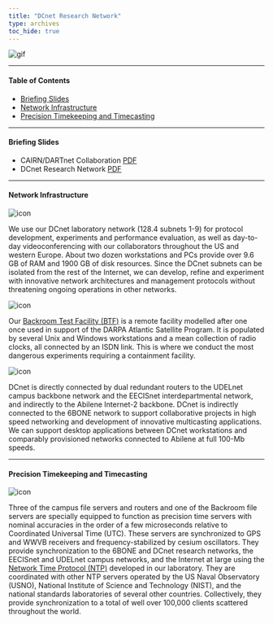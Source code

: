 ```yaml
---
title: "DCnet Research Network"
type: archives
toc_hide: true
---
```


![gif](/documentation/pic/dartlogoa.gif)

* * *

#### Table of Contents

*  [Briefing Slides](/reflib/dcnet/#briefing-slides)
*  [Network Infrastructure](/reflib/dcnet/#network-infrastructure)
*  [Precision Timekeeping and Timecasting](/reflib/dcnet/#precision-timekeeping-and-timecasting)

* * *

#### Briefing Slides

*   CAIRN/DARTnet Collaboration [PDF](/reflib/brief/dartnet/dartnet.pdf)
*   DCnet Research Network [PDF](/reflib/brief/dcnet/dcnet.pdf)

* * *

#### Network Infrastructure

![icon](/documentation/pic/dcnet.gif)

We use our DCnet laboratory network (128.4 subnets 1-9) for protocol development, experiments and performance evaluation, as well as day-to-day videoconferencing with our collaborators throughout the US and western Europe. About two dozen workstations and PCs provide over 9.6 GB of RAM and 1900 GB of disk resources. Since the DCnet subnets can be isolated from the rest of the Internet, we can develop, refine and experiment with innovative network architectures and management protocols without threatening ongoing operations in other networks.

![icon](/documentation/pic/backroom.gif)

Our [Backroom Test Facility (BTF)](/reflib/backroom/) is a remote facility modelled after one once used in support of the DARPA Atlantic Satellite Program. It is populated by several Unix and Windows workstations and a mean collection of radio clocks, all connected by an ISDN link. This is where we conduct the most dangerous experiments requiring a containment facility.

![icon](/documentation/pic/route.gif)

DCnet is directly connected by dual redundant routers to the UDELnet campus backbone network and the EECISnet interdepartmental network, and indirectly to the Abilene Internet-2 backbone. DCnet is indirectly connected to the 6BONE network to support collaborative projects in high speed networking and development of innovative multicasting applications. We can support desktop applications between DCnet workstations and comparably provisioned networks connected to Abilene at full 100-Mb speeds.

* * *

#### Precision Timekeeping and Timecasting

![icon](/documentation/pic/clocks.gif)

Three of the campus file servers and routers and one of the Backroom file servers are specially equipped to function as precision time servers with nominal accuracies in the order of a few microseconds relative to Coordinated Universal Time (UTC). These servers are synchronized to GPS and WWVB receivers and frequency-stabilized by cesium oscillators. They provide synchronization to the 6BONE and DCnet research networks, the EECISnet and UDELnet campus networks, and the Internet at large using the [Network Time Protocol (NTP)](/reflib/ntp/) developed in our laboratory. They are coordinated with other NTP servers operated by the US Naval Observatory (USNO), National Institute of Science and Technology (NIST), and the national standards laboratories of several other countries. Collectively, they provide synchronization to a total of well over 100,000 clients scattered throughout the world.		